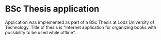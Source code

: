 # BSc Thesis application
Application was implemented as part of a BSc Thesis at Lodz University of Technology. Title of thesis is "Internet application for organizing books with possibility to be used while offline".
